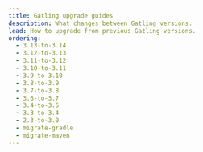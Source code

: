 ```yaml
---
title: Gatling upgrade guides
description: What changes between Gatling versions.
lead: How to upgrade from previous Gatling versions.
ordering:
  - 3.13-to-3.14
  - 3.12-to-3.13
  - 3.11-to-3.12
  - 3.10-to-3.11
  - 3.9-to-3.10
  - 3.8-to-3.9
  - 3.7-to-3.8
  - 3.6-to-3.7
  - 3.4-to-3.5
  - 3.3-to-3.4
  - 2.3-to-3.0
  - migrate-gradle
  - migrate-maven
---
```

